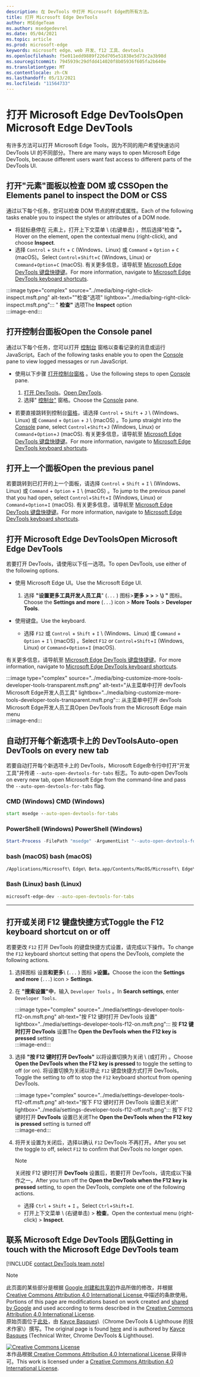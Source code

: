```yaml
---
description: 在 DevTools 中打开 Microsoft Edge的所有方法。
title: 打开 Microsoft Edge DevTools
author: MSEdgeTeam
ms.author: msedgedevrel
ms.date: 05/04/2021
ms.topic: article
ms.prod: microsoft-edge
keywords: microsoft edge、web 开发、f12 工具、devtools
ms.openlocfilehash: f5e011edd9889f226d705e51838e5d73c2a3b98d
ms.sourcegitcommit: 7945939c29dfdd414020f8b05936f605fa2b640e
ms.translationtype: MT
ms.contentlocale: zh-CN
ms.lasthandoff: 05/13/2021
ms.locfileid: "11564733"
---
```

<!-- Copyright Kayce Basques 

   Licensed under the Apache License, Version 2.0 (the "License");
   you may not use this file except in compliance with the License.
   You may obtain a copy of the License at

       https://www.apache.org/licenses/LICENSE-2.0

   Unless required by applicable law or agreed to in writing, software
   distributed under the License is distributed on an "AS IS" BASIS,
   WITHOUT WARRANTIES OR CONDITIONS OF ANY KIND, either express or implied.
   See the License for the specific language governing permissions and
   limitations under the License. -->
# <a name="open-microsoft-edge-devtools"></a><span data-ttu-id="daec8-104">打开 Microsoft Edge DevTools</span><span class="sxs-lookup"><span data-stu-id="daec8-104">Open Microsoft Edge DevTools</span></span>  

<span data-ttu-id="daec8-105">有许多方法可以打开 Microsoft Edge Tools，因为不同的用户希望快速访问 DevTools UI 的不同部分。</span><span class="sxs-lookup"><span data-stu-id="daec8-105">There are many ways to open Microsoft Edge DevTools, because different users want fast access to different parts of the DevTools UI.</span></span>  

## <a name="open-the-elements-panel-to-inspect-the-dom-or-css"></a><span data-ttu-id="daec8-106">打开"元素"面板以检查 DOM 或 CSS</span><span class="sxs-lookup"><span data-stu-id="daec8-106">Open the Elements panel to inspect the DOM or CSS</span></span>  

<span data-ttu-id="daec8-107">通过以下每个任务，您可以检查 DOM 节点的样式或属性。</span><span class="sxs-lookup"><span data-stu-id="daec8-107">Each of the following tasks enable you to inspect the styles or attributes of a DOM node.</span></span>

*   <span data-ttu-id="daec8-108">将鼠标悬停在 元素上，打开上下文菜单 \ (右键单击\) ，然后选择"检查 **"。**</span><span class="sxs-lookup"><span data-stu-id="daec8-108">Hover on the element, open the contextual menu \(right-click\), and choose **Inspect**.</span></span>  
*   <span data-ttu-id="daec8-109">选择 `Control` + `Shift` + `C` \(Windows、Linux\) 或 `Command` + `Option` + `C` \(macOS\)。</span><span class="sxs-lookup"><span data-stu-id="daec8-109">Select `Control`+`Shift`+`C` \(Windows, Linux\) or `Command`+`Option`+`C` \(macOS\).</span></span>  <span data-ttu-id="daec8-110">有关更多信息，请导航至 [Microsoft Edge DevTools 键盘快捷键][DevtoolsShortcutsIndex]。</span><span class="sxs-lookup"><span data-stu-id="daec8-110">For more information, navigate to [Microsoft Edge DevTools keyboard shortcuts][DevtoolsShortcutsIndex].</span></span>  

:::image type="complex" source="../media/bing-right-click-inspect.msft.png" alt-text=""检查"选项" lightbox="../media/bing-right-click-inspect.msft.png":::
   <span data-ttu-id="daec8-112">" **检查"** 选项</span><span class="sxs-lookup"><span data-stu-id="daec8-112">The **Inspect** option</span></span>  
:::image-end:::  

<!--Navigate to [Get Started With Viewing And Changing CSS][GetStartedCSS].  -->  

## <a name="open-the-console-panel"></a><span data-ttu-id="daec8-113">打开控制台面板</span><span class="sxs-lookup"><span data-stu-id="daec8-113">Open the Console panel</span></span>  

<span data-ttu-id="daec8-114">通过以下每个任务，您可以打开 [控制台][DevtoolsConsoleIndex] 窗格以查看记录的消息或运行 JavaScript。</span><span class="sxs-lookup"><span data-stu-id="daec8-114">Each of the following tasks enable you to open the [Console][DevtoolsConsoleIndex] pane to view logged messages or run JavaScript.</span></span>  

*   <span data-ttu-id="daec8-115">使用以下步骤 [打开控制台窗格][DevtoolsConsoleIndex] 。</span><span class="sxs-lookup"><span data-stu-id="daec8-115">Use the following steps to open [Console][DevtoolsConsoleIndex] pane.</span></span>  
    
    1.  <span data-ttu-id="daec8-116">[打开 DevTools](#open-microsoft-edge-devtools)。</span><span class="sxs-lookup"><span data-stu-id="daec8-116">[Open DevTools](#open-microsoft-edge-devtools).</span></span>  
    1.  <span data-ttu-id="daec8-117">选择" [控制台"][DevtoolsConsoleIndex] 窗格。</span><span class="sxs-lookup"><span data-stu-id="daec8-117">Choose the [Console][DevtoolsConsoleIndex] pane.</span></span>  

*   <span data-ttu-id="daec8-118">若要直接跳转到控制台[窗格][DevtoolsConsoleIndex]，请选择 `Control` + `Shift` + `J` \ (Windows、Linux\) 或 `Command` + `Option` + `J` \ (macOS\) 。</span><span class="sxs-lookup"><span data-stu-id="daec8-118">To jump straight into the [Console][DevtoolsConsoleIndex] pane, select `Control`+`Shift`+`J` \(Windows, Linux\) or `Command`+`Option`+`J` \(macOS\).</span></span>  <span data-ttu-id="daec8-119">有关更多信息，请导航至 [Microsoft Edge DevTools 键盘快捷键][DevtoolsShortcutsIndex]。</span><span class="sxs-lookup"><span data-stu-id="daec8-119">For more information, navigate to [Microsoft Edge DevTools keyboard shortcuts][DevtoolsShortcutsIndex].</span></span>  

<!--Navigate to [Get Started With The Console][ConsoleGetStarted].  -->

## <a name="open-the-previous-panel"></a><span data-ttu-id="daec8-120">打开上一个面板</span><span class="sxs-lookup"><span data-stu-id="daec8-120">Open the previous panel</span></span>  

<span data-ttu-id="daec8-121">若要跳转到已打开的上一个面板，请选择 `Control` + `Shift` + `I` \ (Windows、Linux\) 或 `Command` + `Option` + `I` \ (macOS\) 。</span><span class="sxs-lookup"><span data-stu-id="daec8-121">To jump to the previous panel that you had open, select `Control`+`Shift`+`I` \(Windows, Linux\) or `Command`+`Option`+`I` \(macOS\).</span></span>  <span data-ttu-id="daec8-122">有关更多信息，请导航至 [Microsoft Edge DevTools 键盘快捷键][DevtoolsShortcutsIndex]。</span><span class="sxs-lookup"><span data-stu-id="daec8-122">For more information, navigate to [Microsoft Edge DevTools keyboard shortcuts][DevtoolsShortcutsIndex].</span></span>  

## <a name="open-microsoft-edge-devtools"></a><span data-ttu-id="daec8-123">打开 Microsoft Edge DevTools</span><span class="sxs-lookup"><span data-stu-id="daec8-123">Open Microsoft Edge DevTools</span></span>  

<span data-ttu-id="daec8-124">若要打开 DevTools，请使用以下任一选项。</span><span class="sxs-lookup"><span data-stu-id="daec8-124">To open DevTools, use either of the following options.</span></span>  

*   <span data-ttu-id="daec8-125">使用 Microsoft Edge UI。</span><span class="sxs-lookup"><span data-stu-id="daec8-125">Use the Microsoft Edge UI.</span></span>  
    
    1.  <span data-ttu-id="daec8-126">选择 **"设置更多工具开发人员工具**" (`...` \) 图标>**更多 \> \>**  >   **\\) "** 图标。</span><span class="sxs-lookup"><span data-stu-id="daec8-126">Choose the **Settings and more** \(`...`\) icon >  **More Tools** >  **Developer Tools**.</span></span>  
    
*   <span data-ttu-id="daec8-127">使用键盘。</span><span class="sxs-lookup"><span data-stu-id="daec8-127">Use the keyboard.</span></span>  
    *   <span data-ttu-id="daec8-128">选择 `F12` 或 `Control` + `Shift` + `I` \ (Windows、Linux\) 或 `Command` + `Option` + `I` \ (macOS\) 。</span><span class="sxs-lookup"><span data-stu-id="daec8-128">Select `F12` or `Control`+`Shift`+`I` \(Windows, Linux\) or `Command`+`Option`+`I` \(macOS\).</span></span>  

<span data-ttu-id="daec8-129">有关更多信息，请导航至 [Microsoft Edge DevTools 键盘快捷键][DevtoolsShortcutsIndex]。</span><span class="sxs-lookup"><span data-stu-id="daec8-129">For more information, navigate to [Microsoft Edge DevTools keyboard shortcuts][DevtoolsShortcutsIndex].</span></span>  

:::image type="complex" source="../media/bing-customize-more-tools-developer-tools-transparent.msft.png" alt-text="从主菜单中打开 devTools Microsoft Edge开发人员工具" lightbox="../media/bing-customize-more-tools-developer-tools-transparent.msft.png":::
   <span data-ttu-id="daec8-131">从主菜单中打开 devTools Microsoft Edge开发人员工具</span><span class="sxs-lookup"><span data-stu-id="daec8-131">Open DevTools from the Microsoft Edge main menu</span></span>  
:::image-end:::  

## <a name="auto-open-devtools-on-every-new-tab"></a><span data-ttu-id="daec8-132">自动打开每个新选项卡上的 DevTools</span><span class="sxs-lookup"><span data-stu-id="daec8-132">Auto-open DevTools on every new tab</span></span>  

<span data-ttu-id="daec8-133">若要自动打开每个新选项卡上的 DevTools，Microsoft Edge命令行中打开"开发工具"并传递 `--auto-open-devtools-for-tabs` 标志。</span><span class="sxs-lookup"><span data-stu-id="daec8-133">To auto-open DevTools on every new tab, open Microsoft Edge from the command-line and pass the `--auto-open-devtools-for-tabs` flag.</span></span>  

### [<a name="cmd-windows"></a><span data-ttu-id="daec8-134">CMD (Windows) </span><span class="sxs-lookup"><span data-stu-id="daec8-134">CMD (Windows)</span></span>](#tab/cmd-Windows/)  

<a id="auto-open-devtools-command-line"></a>  

```cmd
start msedge --auto-open-devtools-for-tabs
```  

### [<a name="powershell-windows"></a><span data-ttu-id="daec8-135">PowerShell (Windows) </span><span class="sxs-lookup"><span data-stu-id="daec8-135">PowerShell (Windows)</span></span>](#tab/powershell-Windows/)  

<a id="auto-open-devtools-command-line"></a>  

```powershell
Start-Process -FilePath "msedge" -ArgumentList "--auto-open-devtools-for-tabs"
```  

### [<a name="bash-macos"></a><span data-ttu-id="daec8-136">bash (macOS) </span><span class="sxs-lookup"><span data-stu-id="daec8-136">bash (macOS)</span></span>](#tab/bash-macos/)  

<a id="auto-open-devtools-command-line"></a>  

```bash
/Applications/Microsoft\ Edge\ Beta.app/Contents/MacOS/Microsoft\ Edge\ Beta --auto-open-devtools-for-tabs
```  

### [<a name="bash-linux"></a><span data-ttu-id="daec8-137">Bash (Linux) </span><span class="sxs-lookup"><span data-stu-id="daec8-137">bash (Linux)</span></span>](#tab/bash-linux/)  

<a id="auto-open-devtools-command-line"></a>  

```bash
microsoft-edge-dev --auto-open-devtools-for-tabs
```  

* * *  

## <a name="toggle-the-f12-keyboard-shortcut-on-or-off"></a><span data-ttu-id="daec8-138">打开或关闭 F12 键盘快捷方式</span><span class="sxs-lookup"><span data-stu-id="daec8-138">Toggle the F12 keyboard shortcut on or off</span></span>  

<span data-ttu-id="daec8-139">若要更改 `F12` 打开 DevTools 的键盘快捷方式设置，请完成以下操作。</span><span class="sxs-lookup"><span data-stu-id="daec8-139">To change the `F12` keyboard shortcut setting that opens the DevTools, complete the following actions.</span></span>  

1.  <span data-ttu-id="daec8-140">选择图标 设置**和更多**\ (`...` \) 图标 **>设置。**</span><span class="sxs-lookup"><span data-stu-id="daec8-140">Choose the icon the **Settings and more** \(`...`\) icon > **Settings**.</span></span>  
1.  <span data-ttu-id="daec8-141">在 **"搜索设置"中**，输入 `Developer Tools` 。</span><span class="sxs-lookup"><span data-stu-id="daec8-141">In **Search settings**, enter `Developer Tools`.</span></span>  
    
    :::image type="complex" source="../media/settings-developer-tools-f12-on.msft.png" alt-text="按 F12 键时打开 DevTools 设置" lightbox="../media/settings-developer-tools-f12-on.msft.png":::
       <span data-ttu-id="daec8-143">按 **F12 键时打开 DevTools** 设置</span><span class="sxs-lookup"><span data-stu-id="daec8-143">The **Open the DevTools when the F12 key is pressed** setting</span></span>  
    :::image-end:::  
    
1.  <span data-ttu-id="daec8-144">选择 **"按 F12 键时打开 DevTools"** 以将设置切换为关闭 \ (或打开\) 。</span><span class="sxs-lookup"><span data-stu-id="daec8-144">Choose **Open the DevTools when the F12 key is pressed** to toggle the setting to off \(or on\).</span></span>  <span data-ttu-id="daec8-145">将设置切换为关闭以停止 `F12` 键盘快捷方式打开 DevTools。</span><span class="sxs-lookup"><span data-stu-id="daec8-145">Toggle the setting to off to stop the `F12` keyboard shortcut from opening DevTools.</span></span>  
    
    :::image type="complex" source="../media/settings-developer-tools-f12-off.msft.png" alt-text="按下 F12 键时打开 DevTools 设置已关闭" lightbox="../media/settings-developer-tools-f12-off.msft.png":::
       <span data-ttu-id="daec8-147">按下 F12 键时打开 **DevTools** 设置已关闭</span><span class="sxs-lookup"><span data-stu-id="daec8-147">The **Open the DevTools when the F12 key is pressed** setting is turned off</span></span>  
    :::image-end:::  
    
1.  <span data-ttu-id="daec8-148">将开关设置为关闭后，选择以确认 `F12` DevTools 不再打开。</span><span class="sxs-lookup"><span data-stu-id="daec8-148">After you set the toggle to off, select `F12` to confirm that DevTools no longer open.</span></span>  
    
    > [!NOTE]
    > <span data-ttu-id="daec8-149">关闭按 F12 键时打开 **DevTools** 设置后，若要打开 DevTools，请完成以下操作之一。</span><span class="sxs-lookup"><span data-stu-id="daec8-149">After you turn off the **Open the DevTools when the F12 key is pressed** setting, to open the DevTools, complete one of the following actions.</span></span>  
    > 
    > *   <span data-ttu-id="daec8-150">选择 `Ctrl` + `Shift` + `I` 。</span><span class="sxs-lookup"><span data-stu-id="daec8-150">Select `Ctrl`+`Shift`+`I`.</span></span>  
    > *   <span data-ttu-id="daec8-151">打开上下文菜单 \ (右键单击\) > **检查**。</span><span class="sxs-lookup"><span data-stu-id="daec8-151">Open the contextual menu \(right-click\) > **Inspect**.</span></span>  
    
## <a name="getting-in-touch-with-the-microsoft-edge-devtools-team"></a><span data-ttu-id="daec8-152">联系 Microsoft Edge DevTools 团队</span><span class="sxs-lookup"><span data-stu-id="daec8-152">Getting in touch with the Microsoft Edge DevTools team</span></span>  

[!INCLUDE [contact DevTools team note](../includes/contact-devtools-team-note.md)]  

<!-- links -->  

[DevtoolsConsoleIndex]: ../console/index.md "控制台概述 | Microsoft Docs"  
[DevtoolsShortcutsIndex]: ../shortcuts/index.md "Microsoft Edge DevTools 键盘快捷方式 | Microsoft Docs"  

<!--[ConsoleGetStarted]: /microsoft-edge/devtools-guide-chromium/console/get-started ""  -->  
<!--[GetStartedCSS]: /microsoft-edge/devtools-guide-chromium/css "CSS"  -->

> [!NOTE]
> <span data-ttu-id="daec8-155">此页面的某些部分是根据 [Google 创建和共享的][GoogleSitePolicies]作品所做的修改，并根据[ Creative Commons Attribution 4.0 International License ][CCA4IL]中描述的条款使用。</span><span class="sxs-lookup"><span data-stu-id="daec8-155">Portions of this page are modifications based on work created and [shared by Google][GoogleSitePolicies] and used according to terms described in the [Creative Commons Attribution 4.0 International License][CCA4IL].</span></span>  
> <span data-ttu-id="daec8-156">原始页面位于[此处](https://developers.google.com/web/tools/chrome-devtools/open)，由 [Kayce Basques][KayceBasques]\（Chrome DevTools \& Lighthouse 的技术作家\）撰写。</span><span class="sxs-lookup"><span data-stu-id="daec8-156">The original page is found [here](https://developers.google.com/web/tools/chrome-devtools/open) and is authored by [Kayce Basques][KayceBasques] \(Technical Writer, Chrome DevTools \& Lighthouse\).</span></span>  

[![Creative Commons License][CCby4Image]][CCA4IL]  
<span data-ttu-id="daec8-158">本作品根据[ Creative Commons Attribution 4.0 International License ][CCA4IL]获得许可。</span><span class="sxs-lookup"><span data-stu-id="daec8-158">This work is licensed under a [Creative Commons Attribution 4.0 International License][CCA4IL].</span></span>  

[CCA4IL]: https://creativecommons.org/licenses/by/4.0  
[CCby4Image]: https://i.creativecommons.org/l/by/4.0/88x31.png  
[GoogleSitePolicies]: https://developers.google.com/terms/site-policies  
[KayceBasques]: https://developers.google.com/web/resources/contributors#kayce-basques  
